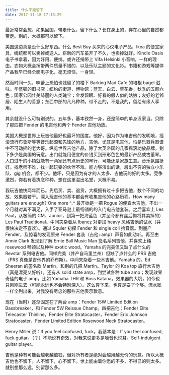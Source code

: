 ```yaml
---
title: 什么不能留下
date: 2017-11-18 17:18:29
---
```


最近常常会想，如果回国，带走什么，留下什么？长在身上的，存在心里的自然都带走。别的，大概都可以留下。

美国这边真是没什么好东西。什么 Best Buy 买来的心仪电子产品，Ikea 的便宜家具，统统都可以卖掉或送人。崭新的汽车虽开了不久，也卖掉就好。Kindle Oasis 电子书拿着，因为好用、便携。或许还捎带上 Vifa Helsinki 小音响，一样的理由。衣物大概会捎带两件质量不错的、以及乐队主题的文化衫。书籍和游戏等媒体产品我早已经全面电子化，毫无烦恼，一身轻。

然而时间一久，味蕾上恐怕也残留了的楼下 Barking Mad Cafe 的培根 bagel 滋味。华盛顿的旧书店；纽约的街道、博物馆；蓝天、白云、草花香，秋季的五颜六色；国家公园壮美绮丽的人类瑰宝；金发碧眼、好看的假人似的姑娘；友好的老邻居、陌生人的善意；东西中部的凡凡种种。带不走的，不是我的，留给有缘人享用。

其余就没什么可特别说的。五年多，基本孜然一身，还是简单的单身汉家当。只除了那四把 Fender 的电吉他和两个 Fender 吉他功放。

美国大概是世界上玩吉他最好也最坏的国度。他好，因为作为电吉他的发明地，摇滚流行布鲁斯等等音乐起源和先锋的地方，吉他、尤其是电吉他，怕是乐器兵器谱中不可动摇的老大哥。纵览世界吉他产品，除了大英帝国的几家摇滚功放品牌，剩下多少是美国的玩意。出门就能用便宜的价钱买到形形色色的最新产品或古董琴。人口过千的小镇就能有一两家还有点历史的琴行、可能还是家族生意。音乐氛围挺好。找老师不难，找一起玩耍的伙伴不难。能力够演出的话，层出不穷的独立小乐队、gig 机会，都不少。他坏，只是因为有才的人太多、吉他玩的好的太多。竞争激烈，你若有着执念种种，想在这里混出名堂，大概不易。

我玩吉他快两年而已。先后买、卖、退货，大概拥有过十多把吉他，数个不同的功放，效果器若干。深入玩吉他的基本都会有收集吉他的心路历程。How many guitars are enough? One more ^\_^ 最开始是一把 Rogue 的便宜木吉他，不出一个月就对其不满足，入手了亚马逊上最畅销的的入门电吉他套装。之后喜欢上 Les Paul，从极简的 CM、Junior，到第一把海蓝色（并至今都有丝后悔将其卖掉的）Les Paul Traditional。中间夹杂着从 Ibanez 对更加 heavy 风格吉他的试水（并很快决定不喜欢）。通过 Squier 初探 Fender 和 single coil 拾音器。到墨产 Fender，及惊喜的发现原来 Fender 套装（吉他+amp）声音如此动听。再至由 Annie Clark 发现到了解 Ernie Ball Music Man 签名系列吉他、并喜欢上纯 rosewood 琴颈以及种种 exotic wood。Yamaha 的完美但又缺了点什么的 Revstar 系列电吉他。同样完美（并产自马里兰州）但缺了点什么的 PRS 吉他（PRS 真像是吉他界的乔布斯）。中间夹杂着一些木吉他。Yamaha 的。Ed Sheeran 的签名款 Martin，和别的几把 Martin。Taylor 的 Koa top 旅行木吉他（真是漂亮又好听）。还有从 solid state amp，到尝试各种 tube amp；发现效果奇佳的电子 amp，比如 Yamaha THR 和 Boss Katana。效果器的大坑，如今也只刚刚进去（可能永远也不会特别深入）。这么算下来，也算是耍了个够。流水账一样全列出来，对我没有尽忠的那些吉他表示歉意。

现在（当时）逐渐固定在了两台 amp：Fender 15W Limited Edition Bassbreaker，和 Fender 5W Reissue Champ。四把吉他：Fender Elite Telecaster Thinline，Fender Elite Stratocaster，Fender Eric Johnson Stratocaster，Fender Limited Edition Rosewood Neck Stratocaster。

Henry Miller 说：If you feel confused, fuck。我基本是：If you feel confused, fuck guitar。（？）不能说有奇效，对我来说更多是噪音也悦耳。Self-indulgent guitar player。

吉他是种有可能会越老越值钱，但对所有者是绝对会越用越无价的玩意。所以大概吉他也不留下。人不留下，心不留下。世上能由着你愿的不多，不得已的则太多。就别想那么远，别留那么多。
